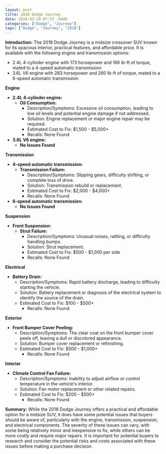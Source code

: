 ```yaml
---
layout: post
title: 2018 Dodge Journey
date: 2024-03-29 07:33 -0400
categories: ["Dodge", "Journey"]
tags: ["Dodge", "Journey", "2018"]
---
```

**Introduction:**
The 2018 Dodge Journey is a midsize crossover SUV known for its spacious interior, practical features, and affordable price. It is available with the following engine and transmission options:

- 2.4L 4-cylinder engine with 173 horsepower and 166 lb-ft of torque, mated to a 4-speed automatic transmission
- 3.6L V6 engine with 283 horsepower and 260 lb-ft of torque, mated to a 6-speed automatic transmission

**Engine**
- **2.4L 4-cylinder engine:**
    - **Oil Consumption:**
        - Description/Symptoms: Excessive oil consumption, leading to low oil levels and potential engine damage if not addressed.
        - Solution: Engine replacement or major engine repair may be required.
        - Estimated Cost to Fix: $1,500 - $5,000+
        - Recalls: None Found
- **3.6L V6 engine:**
    - **No Issues Found**

**Transmission**
- **4-speed automatic transmission:**
    - **Transmission Failure:**
        - Description/Symptoms: Slipping gears, difficulty shifting, or complete loss of drive.
        - Solution: Transmission rebuild or replacement.
        - Estimated Cost to Fix: $2,000 - $4,000+
        - Recalls: None Found
- **6-speed automatic transmission:**
    - **No Issues Found**

**Suspension**
- **Front Suspension:**
    - **Strut Failure:**
        - Description/Symptoms: Unusual noises, rattling, or difficulty handling bumps.
        - Solution: Strut replacement.
        - Estimated Cost to Fix: $500 - $1,000 per side
        - Recalls: None Found

**Electrical**
- **Battery Drain:**
    - Description/Symptoms: Rapid battery discharge, leading to difficulty starting the vehicle.
    - Solution: Battery replacement or diagnosis of the electrical system to identify the source of the drain.
    - Estimated Cost to Fix: $100 - $500+
        - Recalls: None Found

**Exterior**
- **Front Bumper Cover Peeling:**
    - Description/Symptoms: The clear coat on the front bumper cover peels off, leaving a dull or discolored appearance.
    - Solution: Bumper cover replacement or refinishing.
    - Estimated Cost to Fix: $500 - $1,000+
        - Recalls: None Found

**Interior**
- **Climate Control Fan Failure:**
    - Description/Symptoms: Inability to adjust airflow or control temperature in the vehicle's interior.
    - Solution: Fan motor replacement or other related repairs.
    - Estimated Cost to Fix: $200 - $500+
        - Recalls: None Found

**Summary:**
While the 2018 Dodge Journey offers a practical and affordable option for a midsize SUV, it does have some potential issues that buyers should be aware of, particularly with the engine, transmission, suspension, and electrical components. The severity of these issues can vary, with some being relatively minor and inexpensive to fix, while others can be more costly and require major repairs. It is important for potential buyers to research and consider the potential risks and costs associated with these issues before making a purchase decision.
